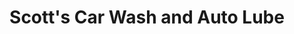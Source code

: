 ---
title: "Scott's Car Wash and Auto Lube"
url: /reading/scotts-car-wash-and-auto-lube/
shop: Autowerkstatt
---